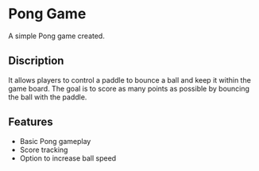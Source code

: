# Pong Game
A simple Pong game created.

## Discription
It allows players to control a paddle to bounce a ball and keep it within the game board. The goal is to score as many points as possible by bouncing the ball with the paddle.

## Features
* Basic Pong gameplay
* Score tracking
* Option to increase ball speed
